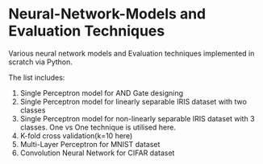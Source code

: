 # Neural-Network-Models and Evaluation Techniques
Various neural network models and Evaluation techniques implemented in scratch via Python.

The list includes:
1. Single Perceptron model for AND Gate designing
2. Single Perceptron model for linearly separable IRIS dataset with two classes
3. Single Perceptron model for non-linearly separable IRIS dataset with 3 classes. One vs One technique is utilised here.
4. K-fold cross validation(k=10 here)
5. Multi-Layer Perceptron for MNIST dataset
6. Convolution Neural Network for CIFAR dataset
